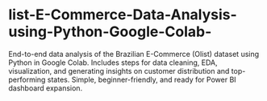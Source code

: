 # list-E-Commerce-Data-Analysis-using-Python-Google-Colab-
End-to-end data analysis of the Brazilian E-Commerce (Olist) dataset using Python in Google Colab. Includes steps for data cleaning, EDA, visualization, and generating insights on customer distribution and top-performing states. Simple, beginner-friendly, and ready for Power BI dashboard expansion.
